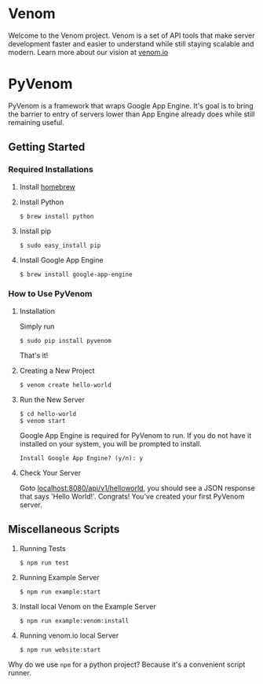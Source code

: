 # Venom

Welcome to the Venom project. Venom is a set of API tools that make server development faster and easier to understand while still staying scalable and modern. Learn more about our vision at [venom.io](http://venom.io)

# PyVenom

PyVenom is a framework that wraps Google App Engine. It's goal is to bring the barrier to entry of servers lower than App Engine already does while still remaining useful.

## Getting Started
### Required Installations

1. Install [homebrew](http://brew.sh/)
1. Install Python

	```
	$ brew install python
	```
1. Install pip

	```
	$ sudo easy_install pip
	```
1. Install Google App Engine

	```
	$ brew install google-app-engine
	```

### How to Use PyVenom

1. Installation 
	
	Simply run
	
	```
	$ sudo pip install pyvenom
	```

	That's it!

1. Creating a New Project

	```
	$ venom create hello-world
	```

1. Run the New Server

	```
	$ cd hello-world
	$ venom start
	```
	
	
	Google App Engine is required for PyVenom to run. If you do not have it installed on your system, you will be prompted to install.
	
	
	```
	Install Google App Engine? (y/n): y
	```

1. Check Your Server

	Goto [localhost:8080/api/v1/helloworld](http://localhost:8080/api/v1/helloworld), you should see a JSON response that says 'Hello World!'. Congrats! You've created your first PyVenom server.

## Miscellaneous Scripts

1. Running Tests

	```
	$ npm run test
	```
1. Running Example Server

	```
	$ npm run example:start
	```
1. Install local Venom on the Example Server

	```
	$ npm run example:venom:install
	```
1. Running venom.io local Server

	```
	$ npm run website:start
	```

Why do we use `npm` for a python project? Because it's a convenient script runner.